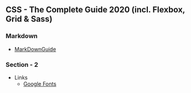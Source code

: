 ## CSS - The Complete Guide 2020 (incl. Flexbox, Grid & Sass)

### Markdown
- [MarkDownGuide](https://www.markdownguide.org/basic-syntax/)


### Section - 2

- Links
  + [Google Fonts](https://fonts.google.com/)
